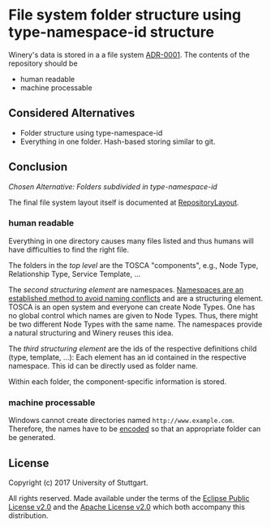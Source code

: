 # File system folder structure using type-namespace-id structure

Winery's data is stored in a a file system [ADR-0001](0001-use-filesystem-as-backend).
The contents of the repository should be

- human readable
- machine processable

## Considered Alternatives

* Folder structure using type-namespace-id
* Everything in one folder. Hash-based storing similar to git.

## Conclusion

*Chosen Alternative: Folders subdivided in type-namespace-id*

The final file system layout itself is documented at [RepositoryLayout](../dev/RepositoryLayout).

### human readable

Everything in one directory causes many files listed and thus humans will have difficulties to find the right file.

The folders in the *top level* are the TOSCA "components", e.g., Node Type, Relationship Type, Service Template, ...

The *second structuring element* are namespaces.
[Namespaces are an established method to avoid naming conflicts](https://www.w3schools.com/xml/xml_namespaces.asp) and are a structuring element.
TOSCA is an open system and everyone can create Node Types.
One has no global control which names are given to Node Types.
Thus, there might be two different Node Types with the same name.
The namespaces provide a natural structuring and Winery reuses this idea.

The *third structuring element* are the ids of the respective definitions child (type, template, ...):
Each element has an id contained in the respective namespace.
This id can be directly used as folder name.

Within each folder, the component-specific information is stored.

### machine processable

Windows cannot create directories named `http://www.example.com`.
Therefore, the names have to be [encoded](https://en.wikipedia.org/wiki/Character_encoding) so that an appropriate folder can be generated.



## License

Copyright (c) 2017 University of Stuttgart.

All rights reserved. Made available under the terms of the [Eclipse Public License v2.0] and the [Apache License v2.0] which both accompany this distribution.

 [Apache License v2.0]: http://www.apache.org/licenses/LICENSE-2.0.html
 [Eclipse Public License v2.0]: http://www.eclipse.org/legal/epl-v20.html
